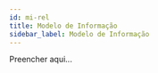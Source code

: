 ```yaml
---
id: mi-rel
title: Modelo de Informação
sidebar_label: Modelo de Informação
---
```


Preencher aqui...